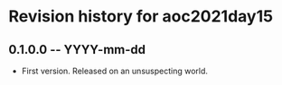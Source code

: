 # Revision history for aoc2021day15

## 0.1.0.0 -- YYYY-mm-dd

* First version. Released on an unsuspecting world.
